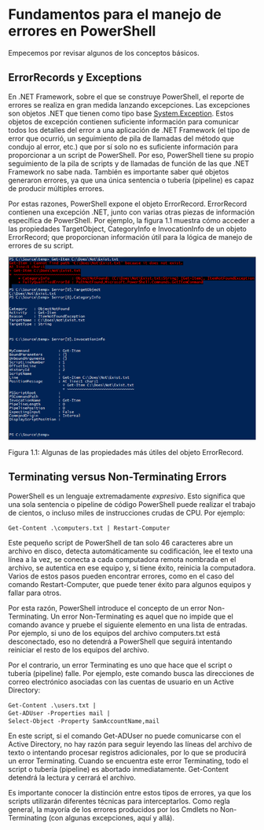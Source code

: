 # Fundamentos para el manejo de errores en PowerShell

Empecemos por revisar  algunos de los conceptos básicos.

## ErrorRecords y Exceptions

En .NET Framework, sobre el que se construye PowerShell, el reporte de errores se realiza en gran medida lanzando excepciones. Las excepciones son objetos .NET que tienen como tipo base [System.Exception](http://msdn.microsoft.com/en-us/library/system.exception(v=vs.110).aspx). Estos objetos de excepción contienen suficiente información para comunicar todos los detalles del error a una aplicación de .NET Framework (el tipo de error que ocurrió, un seguimiento de pila de llamadas del método que condujo al error, etc.) que por sí solo no es suficiente información para proporcionar a un script de PowerShell. Por eso, PowerShell tiene su propio seguimiento de la pila de scripts y de llamadas de función de las que .NET Framework no sabe nada. También es importante saber qué objetos generaron errores, ya que una única sentencia o tubería (pipeline) es capaz de producir múltiples errores.

Por estas razones, PowerShell expone el objeto ErrorRecord. ErrorRecord contienen una excepción .NET, junto con varias otras piezas de información específica de PowerShell. Por ejemplo, la figura 1.1 muestra cómo acceder a las propiedades TargetObject, CategoryInfo e InvocationInfo de un objeto ErrorRecord; que proporcionan información útil para la lógica de manejo de errores de su script.

![image003.png](images/image003.png)

Figura 1.1: Algunas de las propiedades más útiles del objeto ErrorRecord.

## Terminating versus Non-Terminating Errors

PowerShell es un lenguaje extremadamente _expresivo_. Esto significa que una sola sentencia o pipeline de código PowerShell puede realizar el trabajo de cientos, o incluso miles de instrucciones crudas de CPU. Por ejemplo:

```
Get-Content .\computers.txt | Restart-Computer
```

Este pequeño script de PowerShell de tan solo 46 caracteres abre un archivo en disco, detecta automáticamente su codificación, lee el texto una línea a la vez, se conecta a cada computadora remota nombrada en el archivo, se autentica en ese equipo y, si tiene éxito, reinicia la computadora. Varios de estos pasos pueden encontrar errores, como en el caso del comando Restart-Computer, que puede tener éxito para algunos equipos y fallar para otros.

Por esta razón, PowerShell introduce el concepto de un error Non-Terminating. Un error Non-Terminating es aquel que no impide que el comando avance y pruebe el siguiente elemento en una lista de entradas. Por ejemplo, si uno de los equipos del archivo computers.txt está desconectado, eso no detendrá a PowerShell que seguirá intentando reiniciar el resto de los equipos del archivo.

Por el contrario, un error Terminating es uno que hace que el script o tubería (pipeline) falle. Por ejemplo, este comando busca las direcciones de correo electrónico asociadas con las cuentas de usuario en un Active Directory:

```
Get-Content .\users.txt |
Get-ADUser -Properties mail |
Select-Object -Property SamAccountName,mail
```

En este script, si el comando Get-ADUser no puede comunicarse con el Active Directory, no hay razón para seguir leyendo las líneas del archivo de texto o intentando procesar registros adicionales, por lo que se producirá un error Terminating. Cuando se encuentra este error Terminating, todo el script o tubería (pipeline) es abortado inmediatamente. Get-Content detendrá la lectura y cerrará el archivo.

Es importante conocer la distinción entre estos tipos de errores, ya que los scripts utilizarán diferentes técnicas para interceptarlos. Como regla general, la mayoría de los errores producidos por los Cmdlets no Non-Terminating (con algunas excepciones, aquí y allá).
